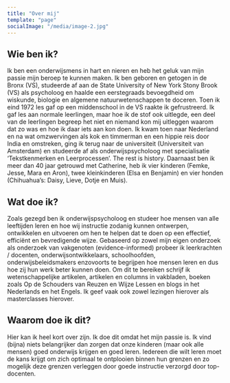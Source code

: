 ```yaml
---
title: "Over mij"
template: "page"
socialImage: "/media/image-2.jpg"
---
```


## Wie ben ik?

Ik ben een onderwijsmens in hart en nieren en heb het geluk van mijn passie mijn beroep te kunnen maken. Ik ben geboren en getogen in de Bronx (VS), studeerde af aan de State University of New York Stony Brook (VS) als psycholoog en haalde een eerstegraads bevoegdheid om wiskunde, biologie en algemene natuurwetenschappen te doceren. Toen ik eind 1972 les gaf op een middenschool in de VS raakte ik gefrustreerd. Ik gaf les aan normale leerlingen, maar hoe ik de stof ook uitlegde, een deel van de leerlingen begreep het niet en niemand kon mij uitleggen waarom dat zo was en hoe ik daar iets aan kon doen. Ik kwam toen naar Nederland en na wat omzwervingen als kok en timmerman en een hippie reis door India en omstreken, ging ik terug naar de universiteit (Universiteit van Amsterdam) en studeerde af als onderwijspsycholoog met specialisatie ‘Tekstkenmerken en Leerprocessen’. The rest is history.
Daarnaast ben ik meer dan 40 jaar getrouwd met Catherine, heb ik vier kinderen (Femke, Jesse, Mara en Aron), twee kleinkinderen (Elsa en Benjamin) en vier honden (Chihuahua’s: Daisy, Lieve, Dotje en Muis).

## Wat doe ik?

Zoals gezegd ben ik onderwijspsycholoog en studeer hoe mensen van alle leeftijden leren en hoe wij instructie zodanig kunnen ontwerpen, ontwikkelen en uitvoeren om hen te helpen dat te doen op een effectief, efficiënt en bevredigende wijze. 
Gebaseerd op zowel mijn eigen onderzoek als onderzoek van vakgenoten (evidence-informed) probeer ik leerkrachten / docenten, onderwijsontwikkelaars, schoolhoofden, onderwijsbeleidsmakers enzovoorts te begrijpen hoe mensen leren en dus hoe zij hun werk beter kunnen doen. Om dit te bereiken schrijf ik wetenschappelijke artikelen, artikelen en columns in vakbladen, boeken zoals Op de Schouders van Reuzen en Wijze Lessen en blogs in het Nederlands en het Engels. Ik geef vaak ook zowel lezingen hierover als masterclasses hierover.

## Waarom doe ik dit? 

Hier kan ik heel kort over zijn. Ik doe dit omdat het mijn passie is. Ik vind (bijna) niets belangrijker dan zorgen dat onze kinderen (maar ook alle mensen) goed onderwijs krijgen en goed leren. Iedereen die wilt leren moet de kans krijgt om zich optimaal te ontplooien binnen hun grenzen en zo mogelijk deze grenzen verleggen door goede instructie verzorgd door top-docenten.

<!-- Pellentesque habitant morbi tristique senectus et netus et malesuada fames ac turpis egestas. Vestibulum tortor quam, feugiat vitae, ultricies eget, tempor sit amet, ante.

![Donec eu libero sit amet quam egestas semper. Aenean ultricies mi vitae est. Mauris placerat eleifend leo. Quisque sit amet est et sapien ullamcorper pharetra. Vestibulum erat wisi, condimentum sed, commodo vitae, ornare sit amet, wisi.](/media/image-2.jpg)

*Donec eu libero sit amet quam egestas semper. Aenean ultricies mi vitae est. Mauris placerat eleifend leo. Quisque sit amet est et sapien ullamcorper pharetra. Vestibulum erat wisi, condimentum sed, commodo vitae, ornare sit amet, wisi.*

Aenean fermentum, elit eget tincidunt condimentum, eros ipsum rutrum orci, sagittis tempus lacus enim ac dui. Donec non enim in turpis pulvinar facilisis. Ut felis. Praesent dapibus, neque id cursus faucibus, tortor neque egestas augue, eu vulputate magna eros eu erat. Aliquam erat volutpat. Nam dui mi, tincidunt quis, accumsan porttitor, facilisis luctus, metus -->